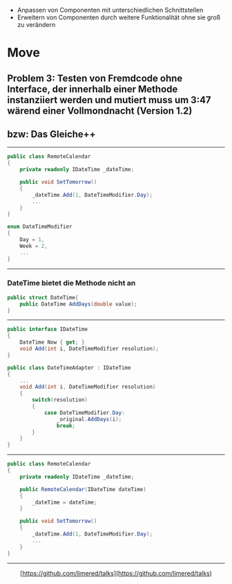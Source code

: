 - Anpassen von Componenten mit unterschiedlichen Schnittstellen
- Erweitern von Componenten durch weitere Funktionalität ohne sie groß zu verändern


# Move

## Problem 3: Testen von Fremdcode ohne Interface, der innerhalb einer Methode instanziiert werden und mutiert muss um 3:47 wärend einer Vollmondnacht (Version 1.2)
## bzw: Das Gleiche++

---

```cs
public class RemoteCalendar
{
    private readonly IDateTime _dateTime;

    public void SetTomorrow()
    {
        _dateTime.Add(1, DateTimeModifier.Day);
        ...
    }
}
```
```cs
enum DateTimeModifier
{
    Day = 1,
    Week = 2,
    ...
}
```
---

### DateTime bietet die Methode nicht an

```cs
public struct DateTime{
    public DateTime AddDays(double value);
}
```
---

```cs
public interface IDateTime
{
    DateTime Now { get; }
    void Add(int i, DateTimeModifier resolution);
}
```

```cs
public class DateTimeAdapter : IDateTime
{
    ...
    void Add(int i, DateTimeModifier resolution)
    {
        switch(resolution)
        {
            case DateTimeModifier.Day:
                _original.AddDays(i);
                break;
        }
    }
}
```
---

```cs
public class RemoteCalendar
{
    private readonly IDateTime _dateTime;

    public RemoteCalendar(IDateTime dateTime)
    {
        _dateTime = dateTime;
    }

    public void SetTomorrow()
    {
        _dateTime.Add(1, DateTimeModifier.Day);
        ...
    }
}
```

---

<center>

[https://github.com/limered/talks](https://github.com/limered/talks)

</center>
